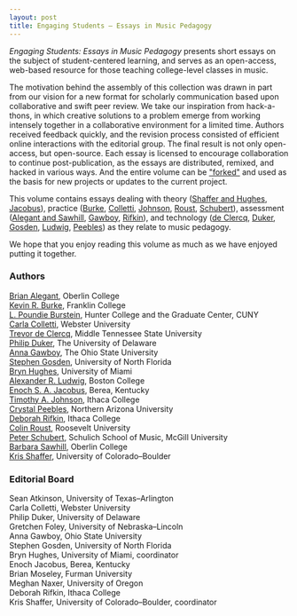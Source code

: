 ```yaml
---
layout: post
title: Engaging Students – Essays in Music Pedagogy
---
```

_Engaging Students: Essays in Music Pedagogy_ presents short essays on the subject of student-centered learning, and serves as an open-access, web-based resource for those teaching college-level classes in music.

The motivation behind the assembly of this collection was drawn in part from our vision for a new format for scholarly communication based upon collaborative and swift peer review. We take our inspiration from hack-a-thons, in which creative solutions to a problem emerge from working intensely together in a collaborative environment for a limited time. Authors received feedback quickly, and the revision process consisted of efficient online interactions with the editorial group. The final result is not only open-access, but open-source. Each essay is licensed to encourage collaboration to continue post-publication, as the essays are distributed, remixed, and hacked in various ways. And the entire volume can be ["forked"](http://www.hybridpedagogy.com/Journal/files/GitHub_for_Academics.html) and used as the basis for new projects or updates to the current project.

This volume contains essays dealing with theory ([Shaffer and Hughes](shafferintro.html), [Jacobus](jacobus.html)), practice ([Burke](burke.html), [Colletti](colletti.html), [Johnson](johnson.html), [Roust](roust.html), [Schubert](schubert.html)), assessment ([Alegant and Sawhill](alegantSawhill.html), [Gawboy](gawboy.html), [Rifkin](rifkin.html)), and technology ([de Clercq](deClercq.html), [Duker](duker.html), [Gosden](gosden.html), [Ludwig](ludwig.html), [Peebles](peebles.html)) as they relate to music pedagogy. 

We hope that you enjoy reading this volume as much as we have enjoyed putting it together.
 

### Authors ###

[Brian Alegant](alegantSawhill.html), Oberlin College  
[Kevin R. Burke](burke.html), Franklin College  
[L. Poundie Burstein](burstein.html), Hunter College and the Graduate Center, CUNY  
[Carla Colletti](colletti.html), Webster University  
[Trevor de Clercq](deClercq.html), Middle Tennessee State University  
[Philip Duker](duker.html), The University of Delaware  
[Anna Gawboy](gawboy.html), The Ohio State University  
[Stephen Gosden](gosden.html), University of North Florida  
[Bryn Hughes](shafferintro.html), University of Miami  
[Alexander R. Ludwig](ludwig.html), Boston College  
[Enoch S. A. Jacobus](jacobus.html), Berea, Kentucky  
[Timothy A. Johnson](johnson.html), Ithaca College  
[Crystal Peebles](peebles.html), Northern Arizona University  
[Deborah Rifkin](rifkin.html), Ithaca College  
[Colin Roust](roust.html), Roosevelt University  
[Peter Schubert](schubert.html), Schulich School of Music, McGill University  
[Barbara Sawhill](alegantSawhill.html), Oberlin College  
[Kris Shaffer](shafferintro.html), University of Colorado–Boulder

### Editorial Board ###

Sean Atkinson, University of Texas–Arlington  
Carla Colletti, Webster University  
Philip Duker, University of Delaware  
Gretchen Foley, University of Nebraska–Lincoln  
Anna Gawboy, Ohio State University  
Stephen Gosden, University of North Florida  
Bryn Hughes, University of Miami, coordinator  
Enoch Jacobus, Berea, Kentucky  
Brian Moseley, Furman University  
Meghan Naxer, University of Oregon  
Deborah Rifkin, Ithaca College  
Kris Shaffer, University of Colorado–Boulder, coordinator  

